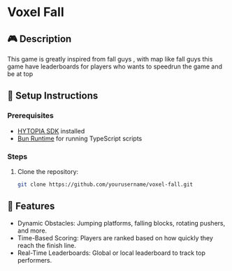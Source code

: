 # Voxel Fall

## 🎮 Description
This game is greatly inspired from fall guys , with map like fall guys this game have leaderboards for players who wants to speedrun the game and be at top

## 🚀 Setup Instructions

### Prerequisites
- [HYTOPIA SDK](https://dev.hytopia.com/) installed
- [Bun Runtime](https://bun.sh) for running TypeScript scripts

### Steps
1. Clone the repository:
   ```bash
   git clone https://github.com/yourusername/voxel-fall.git

## 🧠 Features
- Dynamic Obstacles: Jumping platforms, falling blocks, rotating pushers, and more.
- Time-Based Scoring: Players are ranked based on how quickly they reach the finish line.
- Real-Time Leaderboards: Global or local leaderboard to track top performers.


